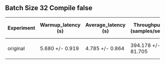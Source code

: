 ## Batch Size 32 Compile false

| Experiment | Warmup_latency (s) | Average_latency (s) | Throughput (samples/sec) | GPU Utilization (%) |
| ---------- | ------------------ | ------------------- | ------------------------ | ------------------- |
| original | 5.680 +/- 0.919 | 4.785 +/- 0.864 | 394.178 +/- 81.705 | 38.515 +/- 11.152 |
